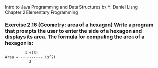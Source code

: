 Intro to Java Programming and Data Structures by Y. Daniel Liang
<br/>Chapter 2 Elementary Programming

### Exercise 2.16 (Geometry: area of a hexagon) Write a program that prompts the user to enter the side of a hexagon and displays its area. The formula for computing the area of a hexagon is:

             3 √(3)
    Area = ---------- (s^2)
               2
